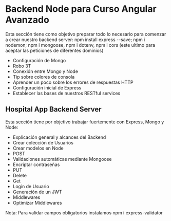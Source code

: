 # Backend Node para Curso Angular Avanzado
Esta sección tiene como objetivo preparar todo lo necesario para comenzar a crear nuestro backend server: npm install express --save; npm i nodemon; npm i mongoose, npm i dotenv, npm i cors (este ultimo para aceptar las peticiones de diferentes dominios)

- Configuración de Mongo
- Robo 3T
- Conexión entre Mongo y Node
- Tip sobre colores de consola
- Aprender un poco sobre los errores de respuestas HTTP
- Configuración inicial de Express
- Establecer las bases de nuestros RESTful services

## Hospital App Backend Server
Esta sección tiene por objetivo trabajar fuertemente con Express, Mongo y Node:

- Explicación general y alcances del Backend
- Crear colección de Usuarios
- Crear modelos en Node
- POST
- Validaciones automáticas mediante Mongoose
- Encriptar contraseñas
- PUT
- Delete
- Get
- Login de Usuario
- Generación de un JWT
- Middlewares
- Optimizar Middlewares

Nota: Para validar campos obligatorios instalamos npm i express-validator